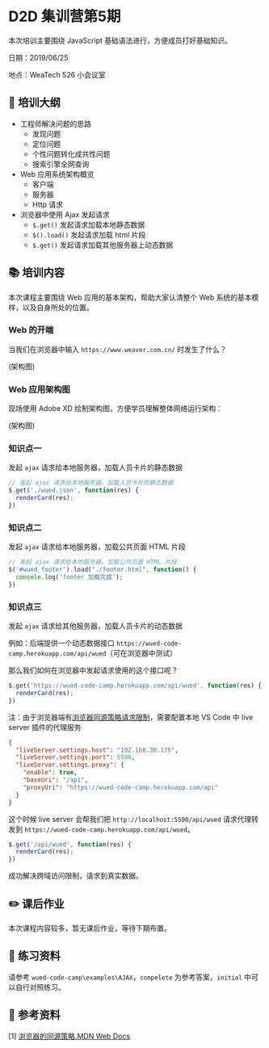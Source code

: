 # D2D 集训营第5期

本次培训主要围绕 JavaScript 基础语法进行，方便成员打好基础知识。

日期：2019/06/25

地点：WeaTech 526 小会议室

## 🥇 培训大纲

- 工程师解决问题的思路
  - 发现问题
  - 定位问题
  - 个性问题转化成共性问题
  - 搜索引擎全网查询
- Web 应用系统架构概览
  - 客户端
  - 服务器
  - Http 请求
- 浏览器中使用 Ajax 发起请求
  - `$.get()` 发起请求加载本地静态数据
  - `$().load()` 发起请求加载 html 片段
  - `$.get()` 发起请求加载其他服务器上动态数据

## 📚 培训内容

本次课程主要围绕 Web 应用的基本架构，帮助大家认清整个 Web 系统的基本模样，以及自身所处的位置。

### Web 的开端

当我们在浏览器中输入 `https://www.weaver.com.cn/` 时发生了什么？

(架构图)

### Web 应用架构图

现场使用 Adobe XD 绘制架构图，方便学员理解整体网络运行架构：

(架构图)

### 知识点一

发起 `ajax` 请求给本地服务器，加载人员卡片的静态数据

``` js
// 发起 ajax 请求给本地服务器，加载人员卡片的静态数据
$.get('./wued.json', function(res) {
  renderCard(res);
})
```

### 知识点二

发起 `ajax` 请求给本地服务器，加载公共页面 HTML 片段

``` js
// 发起 ajax 请求给本地服务器，加载公共页面 HTML 片段
$('#wued_footer').load("./footer.html", function() {
  console.log('footer 加载完成');
})
```

### 知识点三

发起 `ajax` 请求给其他服务器，加载人员卡片的动态数据

例如：后端提供一个动态数据接口 `https://wued-code-camp.herokuapp.com/api/wued`（可在浏览器中测试）

那么我们如何在浏览器中发起请求使用的这个接口呢？

``` js
$.get('https://wued-code-camp.herokuapp.com/api/wued', function(res) {
  renderCard(res);
})
```

注：由于浏览器端有[浏览器同源策略请求限制](https://developer.mozilla.org/zh-CN/docs/Web/Security/Same-origin_policy)，需要配置本地 VS Code 中 live server 插件的代理服务

```json
{
  "liveServer.settings.host": "192.168.30.175",
  "liveServer.settings.port": 5500,
  "liveServer.settings.proxy": {
    "enable": true,
    "baseUri": "/api",
    "proxyUri": "https://wued-code-camp.herokuapp.com/api"
  }
}
```

这个时候 live server 会帮我们把 `http://localhost:5500/api/wued` 请求代理转发到 `https://wued-code-camp.herokuapp.com/api/wued`。

``` js
$.get('/api/wued', function(res) {
  renderCard(res);
})
```

成功解决跨域访问限制，请求到真实数据。

## ✏️ 课后作业

本次课程内容较多，暂无课后作业，等待下期布置。

## 💯 练习资料

请参考 `wued-code-camp\examples\AJAX`，`compelete` 为参考答案，`initial` 中可以自行对照练习。

## 📑 参考资料

[1] [浏览器的同源策略.MDN Web Docs](https://developer.mozilla.org/zh-CN/docs/Web/Security/Same-origin_policy)
